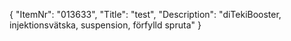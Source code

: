 {
  "ItemNr": "013633",
  "Title": "test",
  "Description": "diTekiBooster, injektionsvätska, suspension, förfylld spruta"
}